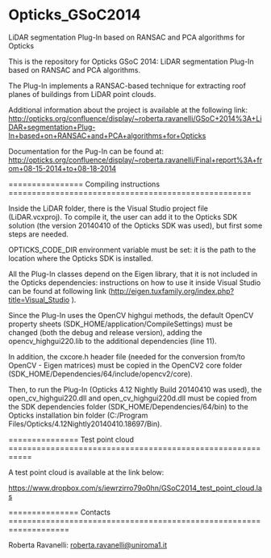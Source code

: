 Opticks_GSoC2014
================

LiDAR segmentation Plug-In based on RANSAC and PCA algorithms for Opticks

This is the repository for Opticks GSoC 2014: LiDAR segmentation Plug-In based on RANSAC and PCA algorithms.

The Plug-In implements a RANSAC-based technique for extracting roof planes of buildings from LiDAR point clouds.

Additional information about the project is available at the following link: http://opticks.org/confluence/display/~roberta.ravanelli/GSoC+2014%3A+LiDAR+segmentation+Plug-In+based+on+RANSAC+and+PCA+algorithms+for+Opticks

Documentation for the Pug-In can be found at: http://opticks.org/confluence/display/~roberta.ravanelli/Final+report%3A+from+08-15-2014+to+08-18-2014

================ Compiling instructions ====================================================

Inside the LiDAR folder, there is the Visual Studio project file (LiDAR.vcxproj). To compile it, the user can add it to the Opticks SDK solution (the version 20140410 of the Opticks SDK was used), but first some steps are needed.

OPTICKS_CODE_DIR environment variable must be set: it is the path to the location where the Opticks SDK is installed.

All the Plug-In classes depend on the Eigen library, that it is not included in the Opticks dependencies: instructions on how to use it inside Visual Studio can be found at following link (http://eigen.tuxfamily.org/index.php?title=Visual_Studio ).

Since the Plug-In uses the OpenCV highgui methods, the default OpenCV property sheets (SDK_HOME/application/CompileSettings) must be changed (both the debug and release version), adding the opencv_highgui220.lib to the additional dependencies (line 11).

In addition, the cxcore.h header file (needed for the conversion from/to OpenCV - Eigen matrices) must be copied in the OpenCV2 core folder (SDK_HOME/Dependencies/64/include/opencv2/core).

Then, to run the Plug-In (Opticks 4.12 Nightly Build 20140410 was used), the open_cv_highgui220.dll and open_cv_highgui220d.dll must be copied from the SDK dependencies folder (SDK_HOME/Dependencies/64/bin) to the Opticks installation bin folder (C:/Program Files/Opticks/4.12Nightly20140410.18697/Bin).

=============== Test point cloud ===========================================================

A test point cloud is available at the link below:

https://www.dropbox.com/s/iewrzirro79o0hn/GSoC2014_test_point_cloud.las

=============== Contacts ===================================================================

Roberta Ravanelli: roberta.ravanelli@uniroma1.it